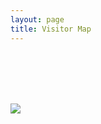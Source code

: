 ```yaml
---
layout: page
title: Visitor Map
---
```

<meta charset="utf-8">
<!-- Bootstrap core CSS -->
<link href="{{ site.baseurl }}/assets/map.css" rel="stylesheet">

 <br />  <br />  <br />  <br /> 

<a href="https://clustrmaps.com/site/1bml7" title="Visit tracker" name="clustrmaps">
<img src="//clustrmaps.com/map_v2.png?cl=ffffff&w=890&t=m&d=bIj584gdK6tPCkxZj49gFZQ_UthrAuTyceeJnEvEwv0" />
</a>